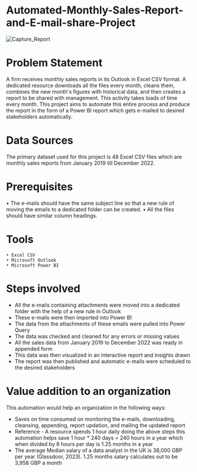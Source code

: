 # Automated-Monthly-Sales-Report-and-E-mail-share-Project


![Capture_Report](https://github.com/Mona-Bhagat/Automated-Monthly-Sales-Report-and-E-mail-share-Project/assets/148805047/2c240937-15ab-4e3f-9f07-d986683e7b77)


# Problem Statement
A firm receives monthly sales reports in its Outlook in Excel CSV format. A dedicated resource downloads all the files every month, cleans them, combines the new month's figures with historical data, and then creates a report to be shared with management. This activity takes loads of time every month. This project aims to automate this entire process and produce the report in the form of a Power BI report which gets e-mailed to desired stakeholders automatically. 


# Data Sources
The primary dataset used for this project is 48 Excel CSV files which are monthly sales reports from January 2019 till December 2022. 

# Prerequisites
• The e-mails should have the same subject line so that a new rule of moving the emails to a dedicated folder can be created. 
• All the files should have similar column headings. 


# Tools
	• Excel CSV
  	• Microsoft Outlook
   	• Microsoft Power BI
  
  
# Steps involved

* All the e-mails containing attachments were moved into a dedicated folder with the help of a new rule in Outlook 
* These e-mails were then imported into Power BI 
* The data from the attachments of these emails were pulled into Power Query
* The data was checked and cleaned for any errors or missing values
* All the sales data from January 2019 to December 2022 was ready in appended form
* This data was then visualized in an interactive report and insights drawn 
* The report was then published and automatic e-mails were scheduled to the desired stakeholders



# Value addition to an organization
This automation would help an organization in the following ways:
* Saves on time consumed on monitoring the e-mails, downloading, cleansing, appending, report updation, and mailing the updated report
* Reference - A resource spends 1 hour daily doing the above steps this automation helps save 1 hour * 240 days = 240 hours in a year which when divided by 8 hours per day is 1.25 months in a year
* The average Median salary of a data analyst in the UK is 38,000 GBP per year (Glassdoor, 2023). 1.25 months salary calculates out to be 3,958 GBP a month 
